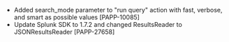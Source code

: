 * Added search_mode parameter to "run query" action with fast, verbose, and smart as possible values [PAPP-10085]
* Update Splunk SDK to 1.7.2 and changed ResultsReader to JSONResultsReader [PAPP-27658]